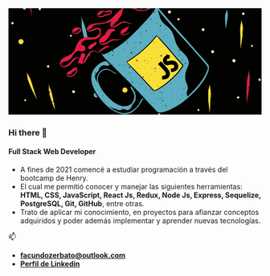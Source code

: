 <a href="https://github.com/FacundoZto">
<img src="https://github.com/FacundoZto/FacundoZto/blob/main/banner.png"/>
</a>

### Hi there 👋

#### Full Stack Web Developer

- A fines de 2021 comencé a estudiar programación a través del bootcamp de Henry.
- El cual me permitió conocer y manejar las siguientes herramientas:
 **HTML, CSS, JavaScript, React Js, Redux, Node Js, Express, Sequelize, PostgreSQL, Git, GitHub**, entre otras.
- Trato de aplicar mi conocimiento, en proyectos para afianzar conceptos adquiridos y poder además implementar y aprender nuevas tecnologías.

  
📫
- **facundozerbato@outlook.com**
- **[Perfil de Linkedin](https://www.linkedin.com/in/facundozerbato/)**


